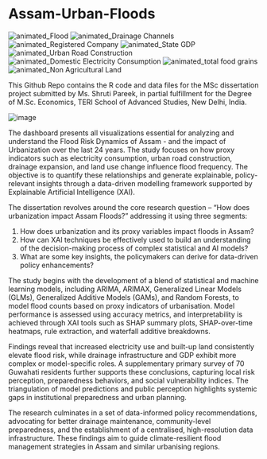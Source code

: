 # Assam-Urban-Floods

![animated_Flood](https://github.com/user-attachments/assets/fa600343-b817-4a9c-8190-3b9ec4184b11)
![animated_Drainage Channels](https://github.com/user-attachments/assets/e77f6b3e-a372-4272-9120-8ceedc37c7e1)
![animated_Registered Company](https://github.com/user-attachments/assets/872a6e8d-402b-4073-a6c0-eca9d1791e8b)
![animated_State GDP](https://github.com/user-attachments/assets/6b60c4d2-f6b2-4b64-baea-6a14340f6aae)
![animated_Urban Road Construction](https://github.com/user-attachments/assets/55f14f6c-1e1b-4706-bd29-708a454a5938)
![animated_Domestic Electricity Consumption](https://github.com/user-attachments/assets/7dce9cf3-6df7-4bfe-96fd-37cc7bed1a9c)
![animated_total food grains](https://github.com/user-attachments/assets/24ceeb8d-8562-4241-aa34-23632400a7a6)
![animated_Non Agricultural Land](https://github.com/user-attachments/assets/05e9b1c6-c95d-47be-aec5-709c1bb2f403)

This Github Repo contains the R code and data files for the MSc dissertation project submitted by Ms. Shruti Pareek, in partial fulfillment for the Degree of M.Sc. Economics, TERI School of Advanced Studies, New Delhi, India.

![image](https://github.com/user-attachments/assets/9103daf8-7602-4282-a0e1-b20842a66def)

The dashboard presents all visualizations essential for analyzing and understand the Flood Risk Dynamics of Assam - and the impact of Urbanization over the last 24 years. The study focuses on how proxy indicators such as electricity consumption, urban road construction, drainage expansion, and land use change influence flood frequency. The objective is to quantify these relationships and generate explainable, policy-relevant insights through a data-driven modelling framework supported by Explainable Artificial Intelligence (XAI).

The dissertation revolves around the core research question – “How does urbanization impact Assam Floods?” addressing it using three segments:

1. How does urbanization and its proxy variables impact floods in Assam?
2. How can XAI techniques be effectively used to build an understanding of the decision-making process of complex statistical and AI models?
3. What are some key insights, the policymakers can derive for data-driven policy enhancements?

The study begins with the development of a blend of statistical and machine learning models, including ARIMA, ARIMAX, Generalized Linear Models (GLMs), Generalized Additive Models (GAMs), and Random Forests, to model flood counts based on proxy indicators of urbanisation. Model performance is assessed using accuracy metrics, and interpretability is achieved through XAI tools such as SHAP summary plots, SHAP-over-time heatmaps, rule extraction, and waterfall additive breakdowns.

Findings reveal that increased electricity use and built-up land consistently elevate flood risk, while drainage infrastructure and GDP exhibit more complex or model-specific roles. A supplementary primary survey of 70 Guwahati residents further supports these conclusions, capturing local risk perception, preparedness behaviors, and social vulnerability indices. The triangulation of model predictions and public perception highlights systemic gaps in institutional preparedness and urban planning.

The research culminates in a set of data-informed policy recommendations, advocating for better drainage maintenance, community-level preparedness, and the establishment of a centralised, high-resolution data infrastructure. These findings aim to guide climate-resilient flood management strategies in Assam and similar urbanising regions.
